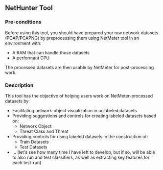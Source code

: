 ## NetHunter Tool
### Pre-conditions
Before using this tool, you should have prepared your raw network datasets (PCAP/PCAPNG) by preprocessing them using NetMeter tool in an environment with:
- A RAM that can handle those datasets
- A performant CPU

The processed datasets are then usable by NetMeter for post-processing work.

### Description
This tool has the objective of helping users work on NetMeter-processed datasets by:
- Facilitating network-object visualization in unlabeled datasets
- Providing suggestions and controls for creating labeled datasets based on:
	- Network Object
	- Threat Class and Threat
- Providing controls for using labeled datasets in the construction of:
	- Train Datasets
	- Test Datasets
- ... (let's see how many time I have left to develop, but if so, will be able to also run and test classifiers, as well as extracting key features for each test-run)
